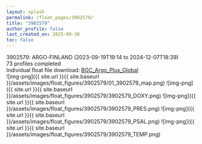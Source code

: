 ```yaml
---
layout: splash
permalink: /float_pages/3902579/
title: "3902579"
author_profile: false
last_created_on: 2025-09-30
toc: false
---
```

 
3902579: ARGO-FINLAND (2023-09-19T19:14 to 2024-12-07T18:39)\
73 profiles completed\
Individual float file download: [BGC_Argo_Plus_Global](https://ftp.soest.hawaii.edu/bgc_argo_plus/Individual_Floats/outliers_removed/3902579_Sprof_processed.nc)\
![img-png]({{ site.url }}{{ site.baseurl }}/assets/images/float_figures/3902579/01_3902579_map.png)
![img-png]({{ site.url }}{{ site.baseurl }}/assets/images/float_figures/3902579/3902579_DOXY.png)
![img-png]({{ site.url }}{{ site.baseurl }}/assets/images/float_figures/3902579/3902579_PRES.png)
![img-png]({{ site.url }}{{ site.baseurl }}/assets/images/float_figures/3902579/3902579_PSAL.png)
![img-png]({{ site.url }}{{ site.baseurl }}/assets/images/float_figures/3902579/3902579_TEMP.png)
